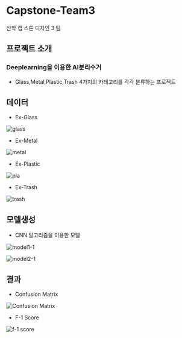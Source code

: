 # Capstone-Team3
산학 캡 스톤 디자인 3 팀
## 프로젝트 소개
### Deeplearning을 이용한 AI분리수거
* Glass,Metal,Plastic,Trash 4가지의 카테고리를 각각 분류하는 프로젝트

## 데이터
* Ex-Glass

![glass](https://user-images.githubusercontent.com/75695573/121469094-d9507a80-c9f6-11eb-9c0a-5a6c71059395.jpg)

* Ex-Metal

![metal](https://user-images.githubusercontent.com/75695573/121469613-c4281b80-c9f7-11eb-9ba4-a34f6de00c07.jpg)

* Ex-Plastic

![pla](https://user-images.githubusercontent.com/75695573/121469746-005b7c00-c9f8-11eb-8004-ef3e1264e7ac.jpg)


* Ex-Trash

![trash](https://user-images.githubusercontent.com/75695573/121469372-55e35900-c9f7-11eb-9f78-891c758bafde.jpg)

## 모델생성
* CNN 알고리즘을 이용한 모델

![model1-1](https://user-images.githubusercontent.com/75695573/121338649-a9529a00-c958-11eb-916c-e13468a49c11.jpg)

![model2-1](https://user-images.githubusercontent.com/75695573/121339064-123a1200-c959-11eb-8d05-63a69f6dabeb.jpg)



## 결과
* Confusion Matrix

![Confusion Matrix](https://user-images.githubusercontent.com/75695573/121341267-73fb7b80-c95b-11eb-942b-fc408d1b7d8f.jpg)

* F-1 Score

![f-1 score](https://user-images.githubusercontent.com/75695573/121340039-16b2fa80-c95a-11eb-8c00-0d0d2d47b82b.jpg)


